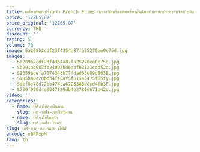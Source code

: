 ```yaml
---
title: เครื่องตัดมันฝรั่งไฟฟ้า French Fries ผักผลไม้เครื่องตัดเครื่องคั้นน้ําผลไม้อเนกประสงค์พร้อมใบมีด 3 ใบ
price: '12265.87'
price_original: '12265.87'
currency: THB
discount: ''
rating: 5
volume: 73
image: Sa209b2cdf23f4354a87fa25270ee6e75d.jpg
images:
  - Sa209b2cdf23f4354a87fa25270ee6e75d.jpg
  - Sb291ad683fb24093bd6aafb31a1cdd52d.jpg
  - S8359bcefa7174343b77fdad63e89d803B.jpg
  - S185ba8c20bd34fe5af5f61545475f65fy.jpg
  - Sdcf8e78d72bb474ca6725388d0cd4fb3F.jpg
  - S730f990d4e9047f29db4e27866671a42o.jpg
video: ''
categories:
  - name: เครื่องใช้ภายในบ้าน
    slug: เคร-องใช-ภายในบ-าน
  - name: เครื่องใช้ในครัว
    slug: เคร-องใช-ในคร
slug: เคร-องต-ดม-นฝร-งไฟฟ
encode: oBRFxpM
lang: th
---
```

  